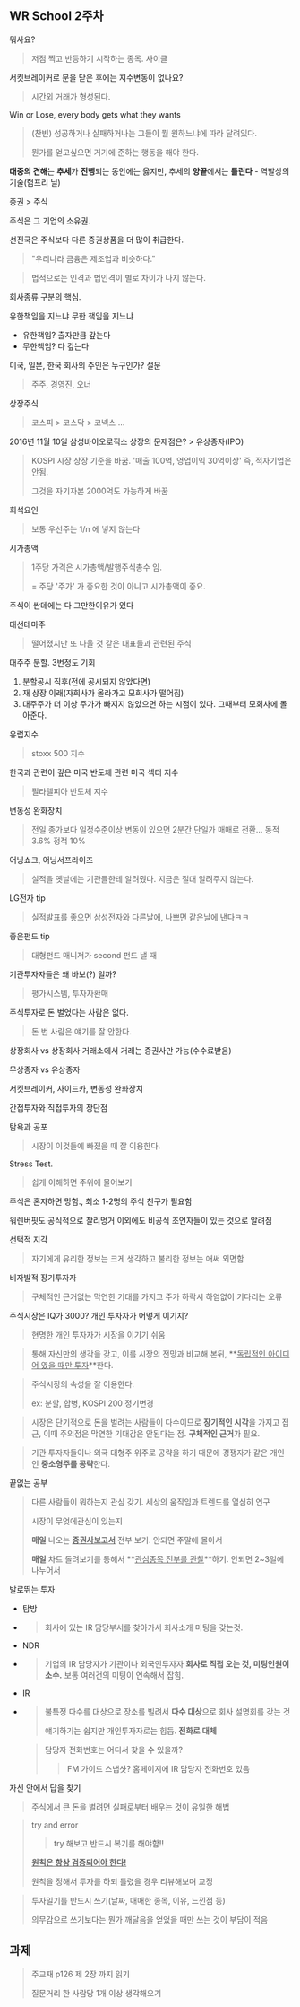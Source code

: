 ## WR School 2주차

뭐사요?

> 저점 찍고 반등하기 시작하는 종목. 사이클

서킷브레이커로 문을 닫은 후에는 지수변동이 없나요?

> 시간외 거래가 형성된다.



Win or Lose, every body gets what they wants

> (찬빈) 성공하거나 실패하거나는 그들이 뭘 원하느냐에 따라 달려있다.
>
> 뭔가를 얻고싶으면 거기에 준하는 행동을 해야 한다.

**대중의 견해**는 **추세**가 **진행**되는 동안에는 옳지만, 추세의 **양끝**에서는 **틀린다** - 역발상의기술(험프리 닐)



증권 > 주식

주식은 그 기업의 소유권.

선진국은 주식보다 다른 증권상품을 더 많이 취급한다.

> "우리나라 금융은 제조업과 비슷하다."

> 법적으로는 인격과 법인격이 별로 차이가 나지 않는다.

회사종류 구분의 핵심.

유한책임을 지느냐 무한 책임을 지느냐

- 유한책임? 출자만큼 갚는다
- 무한책임? 다 갚는다



미국, 일본, 한국 회사의 주인은 누구인가? 설문

> 주주, 경영진, 오너

상장주식

>  코스피 > 코스닥 > 코넥스 ...



2016년 11월 10일 삼성바이오로직스 상장의 문제점은? > 유상증자(IPO)

> KOSPI 시장 상장 기준을 바꿈. '매출 100억, 영업이익 30억이상' 즉, 적자기업은 안됨.
>
> 그것을 자기자본 2000억도 가능하게 바꿈

희석요인

> 보통 우선주는 1/n 에 넣지 않는다

시가총액

> 1주당 가격은 시가총액/발행주식총수 임.
>
> = 주당 '주가' 가 중요한 것이 아니고 시가총액이 중요.

주식이 싼데에는 다 그만한이유가 있다



대선테마주

> 떨어졌지만 또 나올 것 같은 대표들과 관련된 주식

대주주 분할. 3번정도 기회

1. 분할공시 직후(전에 공시되지 않았다면)
2. 재 상장 이래(자회사가 올라가고 모회사가 떨어짐)
3. 대주주가 더 이상 주가가 빠지지 않았으면 하는 시점이 있다. 그때부터 모회사에 몰아준다.

유럽지수

> stoxx 500 지수

한국과 관련이 깊은 미국 반도체 관련 미국 섹터 지수

> 필라델피아 반도체 지수

변동성 완화장치

> 전일 종가보다 일정수준이상 변동이 있으면 2분간 단일가 매매로 전환... 동적 3.6% 정적 10%

어닝쇼크, 어닝서프라이즈

> 실적을 옛날에는 기관들한테 알려줬다. 지금은 절대 알려주지 않는다.



LG전자 tip

> 실적발표를 좋으면 삼성전자와 다른날에, 나쁘면 같은날에 낸다ㅋㅋ



좋은펀드 tip

> 대형펀드 매니저가 second 펀드 낼 때

기관투자자들은 왜 바보(?) 일까?

> 평가시스템, 투자자환매



주식투자로 돈 벌었다는 사람은 없다.

> 돈 번 사람은 얘기를 잘 안한다.

상장회사 vs 상장회사 거래소에서 거래는 증권사만 가능(수수료받음)

무상증자 vs 유상증자

서킷브레이커, 사이드카, 변동성 완화장치

간접투자와 직접투자의 장단점



탐욕과 공포

> 시장이 이것들에 빠졌을 때 잘 이용한다.

Stress Test.

> 쉽게 이해하면 주위에 물어보기

주식은 혼자하면 망함., 최소 1-2명의 주식 친구가 필요함

워렌버핏도 공식적으로 찰리멍거 이외에도 비공식 조언자들이 있는 것으로 알려짐



선택적 지각

> 자기에게 유리한 정보는 크게 생각하고 불리한 정보는 애써 외면함

비자발적 장기투자자

> 구체적인 근거없는 막연한 기대를 가지고 주가 하락시 하염없이 기다리는 오류



주식시장은 IQ가 3000? 개인 투자자가 어떻게 이기지?

> 현명한 개인 투자자가 시장을 이기기 쉬움

> 통해 자신만의 생각을 갖고, 이를 시장의 전망과 비교해 본뒤, **<u>독립적인 아이디어 였을 때만 투자</u>**한다.

> 주식시장의 속성을 잘 이용한다.
>
> ex: 분할, 합병, KOSPI 200 정기변경

> 시장은 단기적으로 돈을 벌려는 사람들이 다수이므로 **장기적인 시각**을 가지고 접근, 이때 주의점은 막연한 기대감은 안된다는 점. **구체적인 근거**가 필요.

> 기관 투자자들이나 외국 대형주 위주로 공략을 하기 때문에 경쟁자가 같은 개인인 **중소형주를 공략**한다.



끝없는 공부

> 다른 사람들이 뭐하는지 관심 갖기. 세상의 움직임과 트렌드를 열심히 연구
>
> 시장이 무엇에관심이 있는지
>
> **매일** 나오는 **<u>증권사보고서</u>** 전부 보기. 안되면 주말에 몰아서
>
> **매일** 차트 돌려보기를 통해서 **<u>관심종목 전부를 관찰</u>**하기. 안되면 2~3일에 나누어서

발로뛰는 투자

- 탐방

- > 회사에 있는 IR 담당부서를 찾아가서 회사소개 미팅을 갖는것.

- NDR

- > 기업의 IR 담당자가 기관이나 외국인투자자 **회사로 직접 오는 것, 미팅인원이 소수.** 보통 여러건의 미팅이 연속해서 잡힘.

- IR

- > 불특정 다수를 대상으로 장소를 빌려서 **다수 대상**으로 회사 설명회를 갖는 것
  >
  > 얘기하기는 쉽지만 개인투자자로는 힘듬. **전화로 대체**

  > 담당자 전화번호는 어디서 찾을 수 있을까?
  >
  > > FM 가이드 스냅샷? 홈페이지에 IR 담당자 전화번호 있음



자신 안에서 답을 찾기

> 주식에서 큰 돈을 벌려면 실패로부터 배우는 것이 유일한 해법

> try and error
>
> > try 해보고 반드시 복기를 해야함!!
>
> **<u>원칙은 항상 검증되어야 한다!</u>**
>
> 원칙을 정해서 투자를 하되 틀렸을 경우 리뷰해보며 교정

> 투자일기를 반드시 쓰기(날짜, 매매한 종목, 이유, 느낀점 등)
>
> 의무감으로 쓰기보다는 뭔가 깨달음을 얻었을 때만 쓰는 것이 부담이 적음





## 과제

> 주교재 p126 제 2장 까지 읽기
>
> 질문거리 한 사람당 1개 이상 생각해오기